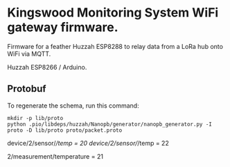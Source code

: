 # Kingswood Monitoring System WiFi gateway firmware.

Firmware for a feather Huzzah ESP8288 to relay data from a LoRa hub onto WiFi via MQTT.

Huzzah ESP8266 / Arduino.

## Protobuf

To regenerate the schema, run this command:

```
mkdir -p lib/proto
python .pio/libdeps/huzzah/Nanopb/generator/nanopb_generator.py -I proto -D lib/proto proto/packet.proto
```


device/2/sensor/*/temp = 20
device/2/sensor/*/temp = 22

2/measurement/temperature = 21
